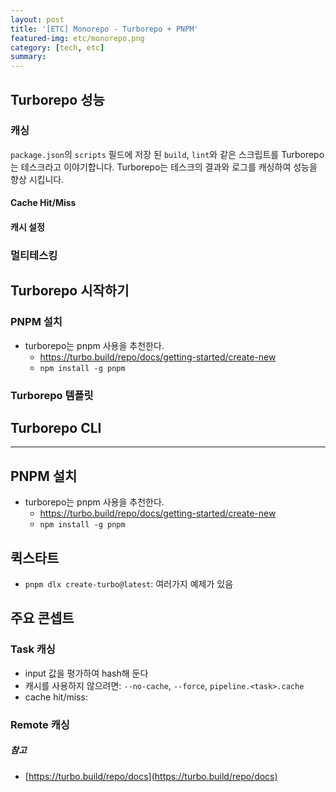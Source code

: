```yaml
---
layout: post
title: '[ETC] Monorepo - Turborepo + PNPM'
featured-img: etc/monorepo.png
category: [tech, etc]
summary:
---
```


## Turborepo 성능

### 캐싱
`package.json`의 `scripts` 필드에 저장 된 `build`, `lint`와 같은 스크립트를 Turborepo는 테스크라고 이야기합니다. Turborepo는 테스크의 결과와 로그를 캐싱하여 성능을 향상 시킵니다.

#### Cache Hit/Miss

#### 캐시 설정

### 멀티테스킹

## Turborepo 시작하기

### PNPM 설치
- turborepo는 pnpm 사용을 추천한다.
  - https://turbo.build/repo/docs/getting-started/create-new
  - `npm install -g pnpm`

### Turborepo 템플릿

## Turborepo CLI

---

## PNPM 설치
- turborepo는 pnpm 사용을 추천한다.
  - https://turbo.build/repo/docs/getting-started/create-new
  - `npm install -g pnpm`

## 퀵스타트
- `pnpm dlx create-turbo@latest`: 여러가지 예제가 있음

## 주요 콘셉트

### Task 캐싱
- input 값을 평가하여 hash해 둔다
- 캐시를 사용하지 않으려면: `--no-cache`, `--force`, `pipeline.<task>.cache`
- cache hit/miss:

### Remote 캐싱

##### 참고
- [https://turbo.build/repo/docs](https://turbo.build/repo/docs)
